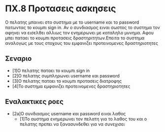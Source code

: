 # ΠΧ.8 Προτασεις ασκησεις
Ο πελατης μπαινει στο συστημα με το username και το password πατωντας το κουμπι sign in.
Αν ο συνδιασμος ειναι σωστος το συστημα τον αφηνει να εισελθει αλλιως τον ενημερωνει με καταληλο μυνημα.
Αφου μπει παταει το κουμπι προτασεις δραστηριτητων.Επειτα το συστημα αναλογως με τους στοχους του εμφανιζει προτεινομενες δραστηριοτητες
## Σεναριο
* [1]Ο πελατης παταει το κουμπι sign in
* [2]O πελατης συμπληρωνει username και password
* [3]Ο πελατης παταει το κουμπι προτασεις διατροφης
* [4]Το συστημα εμφανιζει προτεινομενες δραστηριοτητες
## Εναλακτικες ροες
* [2a]O συνδιασμος username και password ειναι λαθος
  * [1]Το αυστημα ενημερωνει τον πελατη για το λαθος του και ο πελατης πρεπει να ξανασυνδεθει για να συνεχισει